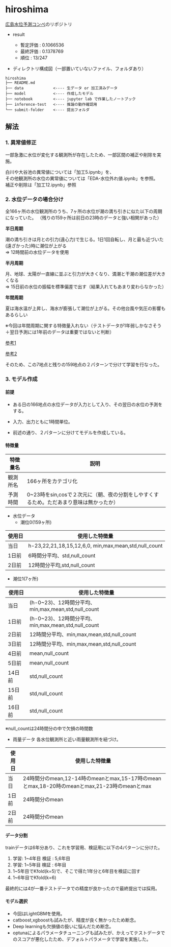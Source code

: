 # hiroshima

[広島水位予測コンペ](https://signate.jp/competitions/908)のリポジトリ

- result
  - 暫定評価 : 0.1066536
  - 最終評価 : 0.1378769
  - 順位 : 13/247
  
- ディレクトリ構成図（一部置いていないファイル、フォルダあり）
```
hiroshima
├── README.md
├── data             <---- 生データ or 加工済みデータ
├── model            <---- 作成したモデル
├── notebook         <---- jupyter lab で作業したノートブック
├── inference-test   <---- 推論の動作確認用
└── submit-folder    <---- 提出フォルダ
```


## 解法

### 1. 異常値修正

一部急激に水位が変化する観測所が存在したため、一部区間の補正や削除を実施。

白川や大谷池の異常値については「加工5.ipynb」を、  
その他観測所の水位の異常値については「EDA-水位外れ値.ipynb」を参照。   
補正や削除は「加工12.ipynb」参照

### 2. 水位データの場合分け
全166ヶ所の水位観測所のうち、7ヶ所の水位が潮の満ち引きに似た以下の周期になっていた。
（残りの159ヶ所は前日の23時のデータと強い相関があった）

**半日周期**

潮の満ち引きは月との引力(遠心力)で生じる。1日1回自転し、月と最も近づいた(遠ざかった)時に潮位が上がる  
=> 12時間前の水位データを使用

**半月周期**

月、地球、太陽が一直線に並ぶと引力が大きくなり、満潮と干潮の潮位差が大きくなる  
=> 15日前の水位の振幅を標準偏差で出す（結果入れてもあまり変わらなかった）

**年間周期**

夏は海水温が上昇し、海水が膨張して潮位が上がる。その他台風や気圧の影響もあるらしい

※今回は年間周期に関する特徴量入れない（テストデータが1年弱しかなさそう＋翌日予測には1年前のデータは重要ではないと判断）

[参考1](https://www.pref.kyoto.jp/shingikai/kasen-01/documents/sankou.pdf)

[参考2](https://www.city.miyakojima.lg.jp/kurashi/bousai/bousaijyouhou/bousaimemo/backnumber/41.html)

そのため、この7地点と残りの159地点の２パターンで分けて学習を行なった。

### 3. モデル作成

#### 前提
- ある日の166地点の水位データが入力として入り、その翌日の水位の予測をする。

- 入力、出力ともに1時間単位。

- 前述の通り、２パターンに分けてモデルを作成している。

#### 特徴量


| 特徴量名 | 説明 |
| ------------- | ------------- |
| 観測所名  | 166ヶ所をカテゴリ化  |
| 予測時間  | 0~23時をsin,cosで２次元に（朝、夜の分割をしやすくするため。ただあまり意味は無かったか）|

- 水位データ
  - 潮位0(159ヶ所)

| 使用日 | 使用した特徴量 |
| ------------- | ------------- |
| 当日 | h-23,22,21,18,15,12,6,0, min,max,mean,std,null_count |
| 1日前  | 6時間分平均、std,null_count |
| 2日前  | 12時間分平均,std,null_count |

  - 潮位1(7ヶ所)

| 使用日 | 使用した特徴量 |
| ------------- | ------------- |
| 当日 | (h-0~23)、12時間分平均、min,max,mean,std,null_count |
| 1日前  | (h-0~23)、12時間分平均、min,max,mean,std,null_count |
| 2日前  | 12時間分平均、min,max,mean,std,null_count |
| 3日前  | 12時間分平均、min,max,mean,std,null_count |
| 4日前  | mean,null_count |
| 5日前  | mean,null_count |
| 14日前  | std,null_count |
| 15日前  | std,null_count |
| 16日前  | std,null_count |

※null_countは24時間分の中で欠損の時間数

- 雨量データ
各水位観測所と近い雨量観測所を紐づけ。  

| 使用日 | 使用した特徴量 |
| ------------- | ------------- |
| 当日 | 24時間分のmean,12-14時のmeanとmax,15-17時のmeanとmax,18-20時のmeanとmax,21-23時のmeanとmax |
| 1日前  | 24時間分のmean |
| 2日前  | 24時間分のmean |

#### データ分割
trainデータは6年分あり、これを学習用、検証用に以下の4パターンに分けた。

1. 学習: 1~4年目 検証 : 5,6年目
2. 学習: 1~5年目 検証 : 6年目
3. 1~5年目でKfold(k=5)で、そこで得た1年分と6年目を検証に回す
4. 1~6年目でKfold(k=6)

最終的には4が一番テストデータでの精度が良かったので最終提出では採用。

#### モデル選択
- 今回はLightGBMを使用。
- catboost,xgboostも試みたが、精度が良く無かったため断念。
- Deep learningも欠損値の扱いに悩んだため断念。
- optunaによるパラメータチューニングも試みたが、かえってテストデータでのスコアが悪化したため、デフォルトパラメータで学習を実施した。




